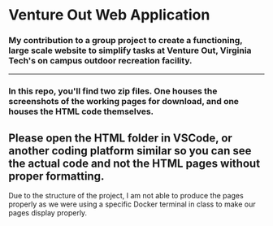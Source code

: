 # Venture Out Web Application
### My contribution to a group project to create a functioning, large scale website to simplify tasks at Venture Out, Virginia Tech's on campus outdoor recreation facility.
---
### In this repo, you'll find two zip files. One houses the screenshots of the working pages for download, and one houses the HTML code themselves.
Please open the HTML folder in VSCode, or another coding platform similar so you can see the actual code and not the HTML pages without proper formatting.
---
Due to the structure of the project, I am not able to produce the pages properly as we were using a specific Docker terminal in class to make our pages display properly.
